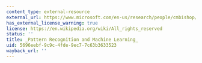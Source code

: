```yaml
---
content_type: external-resource
external_url: https://www.microsoft.com/en-us/research/people/cmbishop/#prml-book
has_external_license_warning: true
license: https://en.wikipedia.org/wiki/All_rights_reserved
status: ''
title: _Pattern Recognition and Machine Learning_
uid: 5696eebf-9c9c-4fde-9ec7-7c63b3633523
wayback_url: ''
---
```

